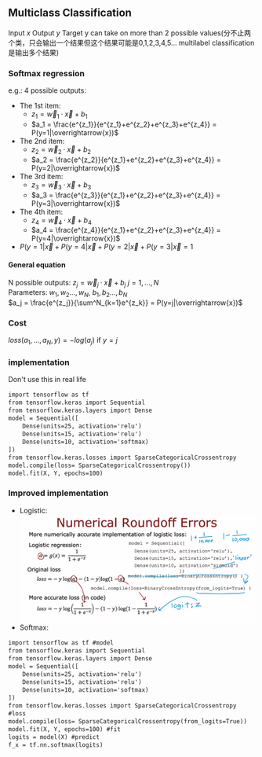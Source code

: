 ## Multiclass Classification
Input $x$
Output $y$
Target y can take on more than 2 possible values(分不止两个类，只会输出一个结果但这个结果可能是0,1,2,3,4,5... multilabel classification是输出多个结果)

### Softmax regression
e.g.: 4 possible outputs:
+ The 1st item:
  + $z_1 = \overrightarrow{w}_1·\overrightarrow{x}+b_1$
  + $a_1 = \frac{e^{z_1}}{e^{z_1}+e^{z_2}+e^{z_3}+e^{z_4}} = P(y=1|\overrightarrow{x})$
+ The 2nd item:
  + $z_2 = \overrightarrow{w}_2·\overrightarrow{x}+b_2$
  + $a_2 = \frac{e^{z_2}}{e^{z_1}+e^{z_2}+e^{z_3}+e^{z_4}} = P(y=2|\overrightarrow{x})$
+ The 3rd item:
  + $z_3 = \overrightarrow{w}_3·\overrightarrow{x}+b_3$
  + $a_3 = \frac{e^{z_3}}{e^{z_1}+e^{z_2}+e^{z_3}+e^{z_4}} = P(y=3|\overrightarrow{x})$
+ The 4th item:
  + $z_4 = \overrightarrow{w}_4·\overrightarrow{x}+b_4$
  + $a_4 = \frac{e^{z_4}}{e^{z_1}+e^{z_2}+e^{z_3}+e^{z_4}} = P(y=4|\overrightarrow{x})$
+ $P(y=1|\overrightarrow{x}+P(y=4|\overrightarrow{x}+P(y=2|\overrightarrow{x}+P(y=3|\overrightarrow{x} = 1$

#### General equation
N possible outputs:
$z_j = \overrightarrow{w}_j·\overrightarrow{x} + b_j$ $j = 1,..., N$  
Parameters: $w_1, w_2..., w_N$, $b_1, b_2...,b_N$  
$a_j = \frac{e^{z_j}}{\sum^N_{k=1}e^{z_k}} = P(y=j|\overrightarrow{x})$

### Cost
$loss(a_1,...,a_N,y) = -log(a_j)$ if $y=j$

### implementation
Don't use this in real life
```
import tensorflow as tf
from tensorflow.keras import Sequential
from tensorflow.keras.layers import Dense
model = Sequential([
    Dense(units=25, activation='relu')
    Dense(units=15, activation='relu')
    Dense(units=10, activation='softmax)
])
from tensorflow.keras.losses import SparseCategoricalCrossentropy
model.compile(loss= SparseCategoricalCrossentropy())
model.fit(X, Y, epochs=100)
```

### Improved implementation
+ Logistic:
![](Img/NumericalErrors.png)
+ Softmax:
```
import tensorflow as tf #model
from tensorflow.keras import Sequential
from tensorflow.keras.layers import Dense
model = Sequential([
    Dense(units=25, activation='relu')
    Dense(units=15, activation='relu')
    Dense(units=10, activation='softmax)
])
from tensorflow.keras.losses import SparseCategoricalCrossentropy #loss
model.compile(loss= SparseCategoricalCrossentropy(from_logits=True))
model.fit(X, Y, epochs=100) #fit
logits = model(X) #predict
f_x = tf.nn.softmax(logits)
```